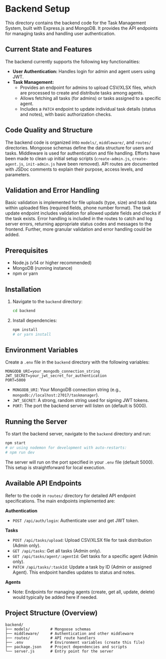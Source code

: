 # Backend Setup

This directory contains the backend code for the Task Management System, built with Express.js and MongoDB. It provides the API endpoints for managing tasks and handling user authentication.

## Current State and Features

The backend currently supports the following key functionalities:

-   **User Authentication:** Handles login for admin and agent users using JWT.
-   **Task Management:**
    *   Provides an endpoint for admins to upload CSV/XLSX files, which are processed to create and distribute tasks among agents.
    *   Allows fetching all tasks (for admins) or tasks assigned to a specific agent.
    *   Includes a `PATCH` endpoint to update individual task details (status and notes), with basic authorization checks.

## Code Quality and Structure

The backend code is organized into `models/`, `middleware/`, and `routes/` directories. Mongoose schemas define the data structure for users and tasks. Middleware is used for authentication and file handling. Efforts have been made to clean up initial setup scripts (`create-admin.js`, `create-agent.js`, `init-admin.js` have been removed). API routes are documented with JSDoc comments to explain their purpose, access levels, and parameters.

## Validation and Error Handling

Basic validation is implemented for file uploads (type, size) and task data within uploaded files (required fields, phone number format). The task update endpoint includes validation for allowed update fields and checks if the task exists. Error handling is included in the routes to catch and log server errors, returning appropriate status codes and messages to the frontend. Further, more granular validation and error handling could be added.

## Prerequisites

*   Node.js (v14 or higher recommended)
*   MongoDB (running instance)
*   npm or yarn

## Installation

1.  Navigate to the `backend` directory:

    ```bash
    cd backend
    ```

2.  Install dependencies:

    ```bash
    npm install
    # or yarn install
    ```

## Environment Variables

Create a `.env` file in the `backend` directory with the following variables:

```
MONGODB_URI=your_mongodb_connection_string
JWT_SECRET=your_jwt_secret_for_authentication
PORT=5000
```

*   `MONGODB_URI`: Your MongoDB connection string (e.g., `mongodb://localhost:27017/taskmanager`).
*   `JWT_SECRET`: A strong, random string used for signing JWT tokens.
*   `PORT`: The port the backend server will listen on (default is 5000).

## Running the Server

To start the backend server, navigate to the `backend` directory and run:

```bash
npm start
# or using nodemon for development with auto-restarts:
# npm run dev
```

The server will run on the port specified in your `.env` file (default 5000). This setup is straightforward for local execution.

## Available API Endpoints

Refer to the code in `routes/` directory for detailed API endpoint specifications. The main endpoints implemented are:

**Authentication**

*   `POST /api/auth/login`: Authenticate user and get JWT token.

**Tasks**

*   `POST /api/tasks/upload`: Upload CSV/XLSX file for task distribution (Admin only).
*   `GET /api/tasks`: Get all tasks (Admin only).
*   `GET /api/tasks/agent/:agentId`: Get tasks for a specific agent (Admin only).
*   `PATCH /api/tasks/:taskId`: Update a task by ID (Admin or assigned Agent). This endpoint handles updates to status and notes.

**Agents**

*   Note: Endpoints for managing agents (create, get all, update, delete) would typically be added here if needed.

## Project Structure (Overview)

```
backend/
├── models/         # Mongoose schemas
├── middleware/     # Authentication and other middleware
├── routes/         # API route handlers
├── .env            # Environment variables (create this file)
├── package.json    # Project dependencies and scripts
└── server.js       # Entry point for the server
``` 